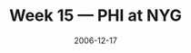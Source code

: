 ---
layout: game
title: Week 15 — PHI at NYG
season: 2006
game_id: 2006_15_PHI_NYG
week: 15
date: 2006-12-17
home_team: NYG
away_team: PHI
final_home: 
final_away: 
pbp_url: /assets/data/pbp/2006/2006_15_PHI_NYG.csv.gz
---